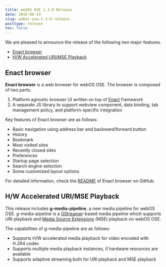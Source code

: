 ```yaml
---
title: webOS OSE 1.3.0 Release
date: 2018-09-19
slug: webos-ose-1-3-0-release
posttype: release
toc: false
---
```


We are pleased to announce the release of the following two major features.

* [Enact browser](#enact-browser)
* [H/W Accelerated URI/MSE Playback](#h-w-accelerated-uri-mse-playback)

## Enact browser

**Enact browser** is a web browser for webOS OSE. The browser is composed of two parts:

1. Platform agnostic browser UI written on top of [Enact](https://enactjs.com) framework
2. A separate JS library to support webview component, data binding, tab management policy, and platform-specific integration

Key features of Enact browser are as follows:

* Basic navigation using address bar and backward/forward button
* History
* Bookmark
* Most visited sites
* Recently closed sites
* Preferences
* Startup page selection
* Search engine selection
* Some customized layout options

For detailed information, check the [README](https://github.com/webosose/com.webos.app.enactbrowser/blob/master/README.md) of Enact browser on GitHub.

## H/W Accelerated URI/MSE Playback

This release includes **g-media-pipeline**, a new media pipeline for webOS OSE. g-media-pipeline is a [GStreamer](https://gstreamer.freedesktop.org/)-based media pipeline which supports URI playback and [Media Source Extensions](https://www.w3.org/TR/media-source/) (MSE) playback on webOS OSE.

The capabilities of g-media-pipeline are as follows:

* Supports H/W accelerated media playback for video encoded with H.264 codec
* Supports multiple media playback instances, if hardware resources are available
* Supports adaptive streaming both for URI playback and MSE playback
